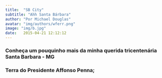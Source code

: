 ```yaml
---
title:  "SB City"
subtitle: "Ahh Santa Bárbara"
author: "Por Michael Douglas"
avatar: "img/authors/wferr.png"
image: "img/b.jpg"
date:   2015-04-21 12:12:12
---
```


### Conheça um pouquinho mais da minha querida tricentenária Santa Barbara - MG
### Terra do Presidente Affonso Penna;

